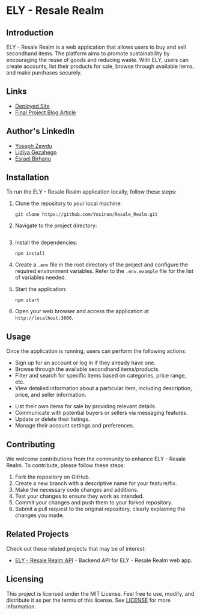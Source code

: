 
<!-- # Resale Realm  

Its an app that enables users to sale and buy secondhand prodcuts for reasonable prices.

## Getting Started

```bash
# fork this project and clone forked repository and cd into it
npm i  # install node modules
# build the API as described in below ERD
npm run test   # test your app if it passes
npm run start
```
[Authors](https://github.com/Yosinan/Resale_Realm/blob/main/AUTHORS)
- Yoseph -> [Github](https://github.com/Yosinan)
- Lidiya -> [Github](https://github.com/Lindagez)
- Esrael -> [Github](https://github.com/esru13) -->


# ELY - Resale Realm

## Introduction

ELY - Resale Realm is a web application that allows users to buy and sell secondhand items. The platform aims to promote sustainability by encouraging the reuse of goods and reducing waste. With ELY, users can create accounts, list their products for sale, browse through available items, and make purchases securely.

## Links

- [Deployed Site](https://yosinan.github.io/landing/)
- [Final Project Blog Article](https://www.example.com)

## Author's LinkedIn
- [Yoseph Zewdu](https://www.linkedin.com/in/yoseph-zewdu-708048251/)
- [Lidiya Gezahegn](https://www.linkedin.com/in/lidiya-gezahegn-9491a9211/)
- [Esrael Birhanu](https://www.linkedin.com/in/esrael-berhanu-360ba6248/)

## Installation

To run the ELY - Resale Realm application locally, follow these steps:

1. Clone the repository to your local machine:

   ```
   git clone https://github.com/Yosinan/Resale_Realm.git
   ```

2. Navigate to the project directory:

   ```

   ```

3. Install the dependencies:

   ```
   npm install
   ```

4. Create a `.env` file in the root directory of the project and configure the required environment variables. Refer to the `.env.example` file for the list of variables needed.

5. Start the application:

   ```
   npm start
   ```

6. Open your web browser and access the application at `http://localhost:3000`.

## Usage

Once the application is running, users can perform the following actions:

- Sign up for an account or log in if they already have one.
- Browse through the available secondhand items/products.
- Filter and search for specific items based on categories, price range, etc.
- View detailed information about a particular item, including description, price, and seller information.
<!-- - Add desired items to their cart and proceed to the checkout process.
- Make secure payments using supported payment methods.
- Track the status of their purchases. -->
- List their own items for sale by providing relevant details.
- Communicate with potential buyers or sellers via messaging features.
- Update or delete their listings.
- Manage their account settings and preferences.

## Contributing

We welcome contributions from the community to enhance ELY - Resale Realm. To contribute, please follow these steps:

1. Fork the repository on GitHub.
2. Create a new branch with a descriptive name for your feature/fix.
3. Make the necessary code changes and additions.
4. Test your changes to ensure they work as intended.
5. Commit your changes and push them to your forked repository.
6. Submit a pull request to the original repository, clearly explaining the changes you made.

## Related Projects

Check out these related projects that may be of interest:

- [ELY - Resale Realm API](https://github.com/Yosinan/Resale_Realm/tree/main/backend) - Backend API for ELY - Resale Realm web app.


## Licensing

This project is licensed under the MIT License. Feel free to use, modify, and distribute it as per the terms of this license. See [LICENSE](LICENSE) for more information.
